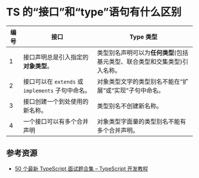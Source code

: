 # TS 的“接口”和“type”语句有什么区别

| 编号 | 接口 | Type 类型 |
| --- | --- | --- |
| 1 | 接口声明总是引入指定的**对象类型**。 | 类型别名声明可以为**任何类型**(包括基元类型、联合类型和交集类型)引入名称。 |
| 2 | 接口可以在 `extends` 或 `implements` 子句中命名。 | 对象类型文字的类型别名不能在“扩展”或“实现”子句中命名。 |
| 3 | 接口创建一个到处使用的新名称。 | 类型别名不创建新名称。 |
| 4 | 一个接口可以有多个合并声明 | 对象类型字面量的类型别名不能有多个合并声明。 |

## 参考资源

- [50 个最新 TypeScript 面试题合集 – TypeScript 开发教程](http://www.srcmini.com/3507.html)
